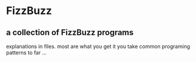 # FizzBuzz

## a collection of FizzBuzz programs

explanations in files.
most are what you get it you take common programing patterns to far ...

